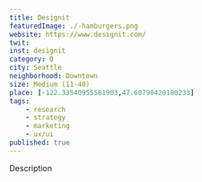 ```yaml
---
title: Designit
featuredImage: ./-hamburgers.png
website: https://www.designit.com/
twit: 
inst: designit
category: D
city: Seattle
neighborhood: Downtown
size: Medium (11-40)
place: [-122.33540955581903,47.60790420180233]
tags:
    - research
    - strategy
    - marketing
    - ux/ui
published: true
---
```


Description
